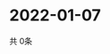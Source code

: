 # 2022-01-07
  共 0条

  <!-- BEGIN -->
  <!-- 最后更新时间Fri Jan 07 2022 07:04:26 GMT+0000 (Coordinated Universal Time) -->
  
  <!-- END -->
  
  